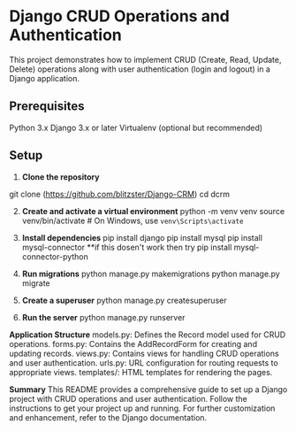 # **Django CRUD Operations and Authentication**
This project demonstrates how to implement CRUD (Create, Read, Update, Delete) operations along with user authentication (login and logout) in a Django application.

## **Prerequisites**
Python 3.x
Django 3.x or later
Virtualenv (optional but recommended)

## **Setup**
1. **Clone the repository**

git clone (https://github.com/blitzster/Django-CRM)
cd dcrm

2. **Create and activate a virtual environment**
python -m venv venv
source venv/bin/activate  # On Windows, use `venv\Scripts\activate`

3. **Install dependencies**
pip install django
pip install mysql
pip install mysql-connector  **if this dosen't work then try pip install mysql-connector-python

5. **Run migrations**
python manage.py makemigrations
python manage.py migrate

6. **Create a superuser**
python manage.py createsuperuser

7. **Run the server**
python manage.py runserver


**Application Structure**
models.py: Defines the Record model used for CRUD operations.
forms.py: Contains the AddRecordForm for creating and updating records.
views.py: Contains views for handling CRUD operations and user authentication.
urls.py: URL configuration for routing requests to appropriate views.
templates/: HTML templates for rendering the pages.

**Summary**
This README provides a comprehensive guide to set up a Django project with CRUD operations and user authentication. Follow the instructions to get your project up and running. For further customization and enhancement, refer to the Django documentation.


